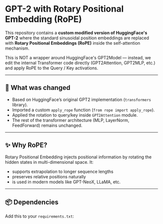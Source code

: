 # GPT-2 with Rotary Positional Embedding (RoPE)

This repository contains a **custom modified version of HuggingFace's GPT-2** where the standard sinusoidal position embeddings are replaced with **Rotary Positional Embeddings (RoPE)** inside the self-attention mechanism.

This is NOT a wrapper around HuggingFace's GPT2Model — instead, we edit the internal Transformer code directly (GPT2Attention, GPT2MLP, etc.) and apply RoPE to the Query / Key activations.

---

## 🧠 What was changed

- Based on HuggingFace’s original GPT2 implementation (`transformers` library).
- Imported a custom `apply_rope` function (`from rope import apply_rope`).
- Applied the rotation to query/key inside `GPT2Attention` module.
- The rest of the transformer architecture (MLP, LayerNorm, FeedForward) remains unchanged.

---

## ✨ Why RoPE?

Rotary Positional Embedding injects positional information by rotating the hidden states in multi-dimensional space. It:
- supports extrapolation to longer sequence lengths
- preserves relative positions naturally
- is used in modern models like GPT-NeoX, LLaMA, etc.

---

## 📦 Dependencies

Add this to your `requirements.txt`:

